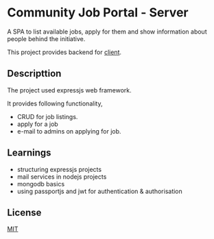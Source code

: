 # Community Job Portal - Server

A SPA to list available jobs, apply for them and show information about people behind the initiative.

This project provides backend for [client]().


## Descripttion
The project used expressjs web framework.

It provides following functionality,

+ CRUD for job listings.
+ apply for a job
+ e-mail to admins on applying for job.

## Learnings
+ structuring expressjs projects
+ mail services in nodejs projects
+ mongodb basics
+ using passportjs and jwt for authentication & authorisation

## License
[MIT](https://choosealicense.com/licenses/mit/)